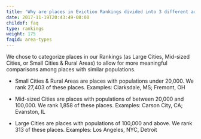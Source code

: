 ```yaml
---
title: 'Why are places in Eviction Rankings divided into 3 different area types? What do these mean?'
date: 2017-11-19T20:43:49-08:00
childof: faq
type: rankings
weight: 175
faqid: area-types
---
```

We chose to categorize places in our Rankings (as Large Cities, Mid-sized Cities, or Small Cities & Rural Areas) to allow for more meaningful comparisons among places with similar populations. 

+ <span class="ak-bold">Small Cities & Rural Areas</span> are places with populations under 20,000. We rank 27,403 of these places.
<span class="ital">Examples: Clarksdale, MS; Fremont, OH</span>

+ <span class="ak-bold">Mid-sized Cities</span> are places with populations of between 20,000 and 100,000. We rank 1,858 of these places.
<span class="ital">Examples: Carson City, CA; Evanston, IL</span>

+ <span class="ak-bold">Large Cities</span> are places with populations of 100,000 and above. We rank 313 of these places.
<span class="ital">Examples: Los Angeles, NYC, Detroit</span>